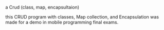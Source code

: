 a Crud (class, map, encapsultaion)

this CRUD program with classes, Map collection, and Encapsulation
was made for a demo in mobile programming final exams.

